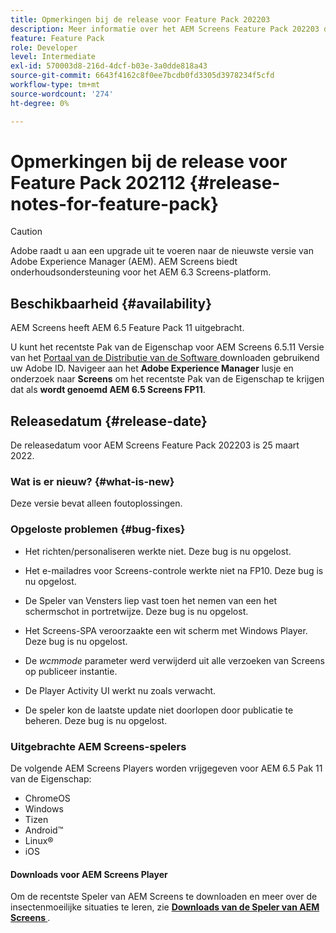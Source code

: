 ```yaml
---
title: Opmerkingen bij de release voor Feature Pack 202203
description: Meer informatie over het AEM Screens Feature Pack 202203 dat op 25 maart 2022 werd uitgebracht.
feature: Feature Pack
role: Developer
level: Intermediate
exl-id: 570003d8-216d-4dcf-b03e-3a0dde818a43
source-git-commit: 6643f4162c8f0ee7bcdb0fd3305d3978234f5cfd
workflow-type: tm+mt
source-wordcount: '274'
ht-degree: 0%

---
```


# Opmerkingen bij de release voor Feature Pack 202112 {#release-notes-for-feature-pack}

>[!CAUTION]
>Adobe raadt u aan een upgrade uit te voeren naar de nieuwste versie van Adobe Experience Manager (AEM). AEM Screens biedt onderhoudsondersteuning voor het AEM 6.3 Screens-platform.

## Beschikbaarheid {#availability}

AEM Screens heeft AEM 6.5 Feature Pack 11 uitgebracht.

U kunt het recentste Pak van de Eigenschap voor AEM Screens 6.5.11 Versie van het [ Portaal van de Distributie van de Software ](https://experience.adobe.com/#/downloads/content/software-distribution/en/aem.html) downloaden gebruikend uw Adobe ID. Navigeer aan het **Adobe Experience Manager** lusje en onderzoek naar **Screens** om het recentste Pak van de Eigenschap te krijgen dat als **wordt genoemd AEM 6.5 Screens FP11**.

## Releasedatum {#release-date}

De releasedatum voor AEM Screens Feature Pack 202203 is 25 maart 2022.

### Wat is er nieuw? {#what-is-new}

Deze versie bevat alleen foutoplossingen.

### Opgeloste problemen {#bug-fixes}

* Het richten/personaliseren werkte niet. Deze bug is nu opgelost.

* Het e-mailadres voor Screens-controle werkte niet na FP10. Deze bug is nu opgelost.

* De Speler van Vensters liep vast toen het nemen van een het schermschot in portretwijze. Deze bug is nu opgelost.

* Het Screens-SPA veroorzaakte een wit scherm met Windows Player. Deze bug is nu opgelost.

* De *wcmmode* parameter werd verwijderd uit alle verzoeken van Screens op publiceer instantie.

* De Player Activity UI werkt nu zoals verwacht.

* De speler kon de laatste update niet doorlopen door publicatie te beheren. Deze bug is nu opgelost.

### Uitgebrachte AEM Screens-spelers

De volgende AEM Screens Players worden vrijgegeven voor AEM 6.5 Pak 11 van de Eigenschap:

* ChromeOS
* Windows
* Tizen
* Android™
* Linux®
* iOS

#### Downloads voor AEM Screens Player

Om de recentste Speler van AEM Screens te downloaden en meer over de insectenmoeilijke situaties te leren, zie **[Downloads van de Speler van AEM Screens ](https://download.macromedia.com/screens/index.html)**.

